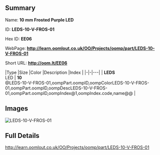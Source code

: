 

## Summary
 
Name: __10 mm Frosted Purple LED__

ID: __LEDS-10-V-FROS-01__

Hex ID: __EE06__

WebPage: __http://learn.oomlout.co.uk/OO/Projects/oomp/part/LEDS-10-V-FROS-01__

Short URL: __http://oom.lt/EE06__


|Type   |Size   |Color   |Description   |Index   |
|-|-|---|
| __LEDS__ <br>LED  | __10__<br>@LEDS-10-V-FROS-01,oompPart.oompID,oompColorLEDS-10-V-FROS-01,oompPart.oompID,oompDescLEDS-10-V-FROS-01,oompPart.oompID,oompIndex@1,oompIndex.code,name@@ |


## Images
![LEDS-10-V-FROS-01](http://oomlout.com/oomp-gen/parts/LEDS-10-V-FROS-01/LEDS-10-V-FROS-01_420.jpg)

## Full Details

 http://learn.oomlout.co.uk/OO/Projects/oomp/part/LEDS-10-V-FROS-01

